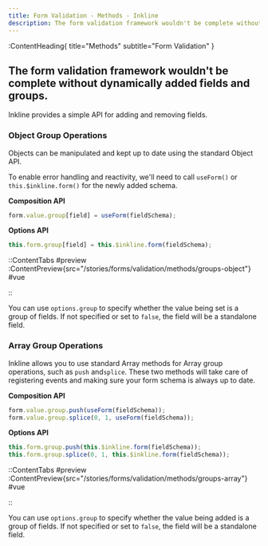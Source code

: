 ```yaml
---
title: Form Validation - Methods - Inkline
description: The form validation framework wouldn't be complete without dynamically added fields and groups.
---
```


:ContentHeading{ title="Methods" subtitle="Form Validation" }
## The form validation framework wouldn't be complete without dynamically added fields and groups.

Inkline provides a simple API for adding and removing fields.

### Object Group Operations
Objects can be manipulated and kept up to date using the standard Object API. 

To enable error handling and reactivity, we'll need to call `useForm()` or `this.$inkline.form()` for the newly added schema.

**Composition API**
~~~ts
form.value.group[field] = useForm(fieldSchema);
~~~

**Options API**
~~~js
this.form.group[field] = this.$inkline.form(fieldSchema);
~~~

::ContentTabs
#preview
:ContentPreview{src="/stories/forms/validation/methods/groups-object"}
#vue
<!-- Autodocs{src="@inkline/inkline/stories/forms/validation/methods/groups-object.raw.vue" lang="vue"} -->
::

You can use `options.group` to specify whether the value being set is a group of fields. If not specified or set to `false`, the field will be a standalone field.

### Array Group Operations
Inkline allows you to use standard Array methods for Array group operations, such as `push` and`splice`. These two methods will take care of registering events and making sure your form schema is always up to date.

**Composition API**
~~~ts
form.value.group.push(useForm(fieldSchema));
form.value.group.splice(0, 1, useForm(fieldSchema));
~~~

**Options API**
~~~ts
this.form.group.push(this.$inkline.form(fieldSchema));
this.form.group.splice(0, 1, this.$inkline.form(fieldSchema));
~~~

::ContentTabs
#preview
:ContentPreview{src="/stories/forms/validation/methods/groups-array"}
#vue
<!-- Autodocs{src="@inkline/inkline/stories/forms/validation/methods/groups-array.raw.vue" lang="vue"} -->
::

You can use `options.group` to specify whether the value being added is a group of fields. If not specified or set to `false`, the field will be a standalone field.

